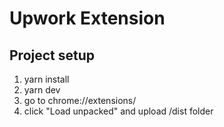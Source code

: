 # Upwork Extension

## Project setup

1. yarn install
2. yarn dev
3. go to chrome://extensions/
4. click "Load unpacked" and upload /dist folder
